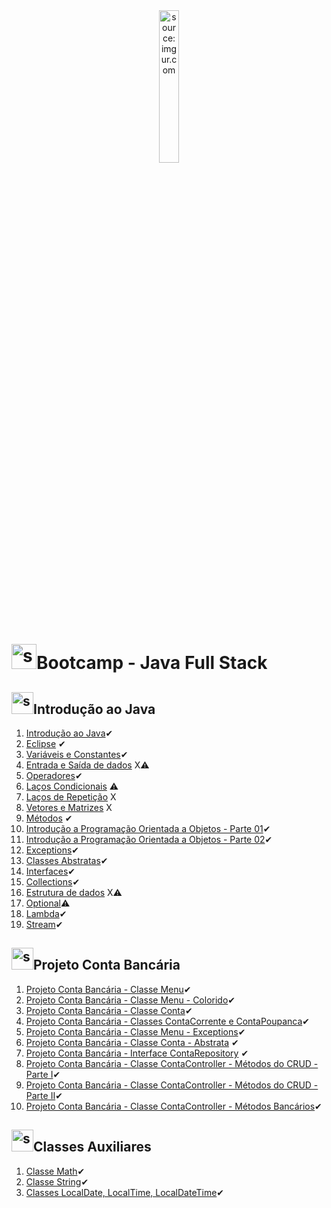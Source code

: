 <div align="center">
    <img src="https://i.imgur.com/IaD4lwg.png" title="source: imgur.com" width="25%"/>
</div>
<h1><img src="https://i.imgur.com/JSfXyzm.png" title="source: imgur.com" width="40px"/>Bootcamp - Java Full Stack </h1>

<h2><img src="https://i.imgur.com/JSfXyzm.png" title="source: imgur.com" width="35px"/>Introdução ao Java</h2>

1. <a href="01.md">Introdução ao Java</a>✔
2. <a href="02.md">Eclipse</a> ✔
3. <a href="03.md">Variáveis e Constantes</a>✔
4. <a href="04.md">Entrada e Saída de dados</a> X⚠
5. <a href="05.md">Operadores</a>✔
6. <a href="06.md">Laços Condicionais</a> ⚠
7. <a href="07.md">Laços de Repetição</a> X
8. <a href="08.md">Vetores e Matrizes</a> X
9. <a href="09.md">Métodos</a> ✔
10. <a href="10.md">Introdução a Programação Orientada a Objetos - Parte 01</a>✔
11. <a href="11.md">Introdução a Programação Orientada a Objetos - Parte 02</a>✔
12. <a href="12.md">Exceptions</a>✔
13. <a href="13.md">Classes Abstratas</a>✔
14. <a href="14.md">Interfaces</a>✔
15. <a href="15.md">Collections</a>✔
16. <a href="18.md">Estrutura de dados</a> X⚠
17. <a href="16.md">Optional</a>⚠ 
18. <a href="19.md">Lambda</a>✔
19. <a href="17.md">Stream</a>✔ 

<h2><img src="https://i.imgur.com/JSfXyzm.png" title="source: imgur.com" width="35px"/>Projeto Conta Bancária</h2>

1. <a href="pr01.md">Projeto Conta Bancária - Classe Menu</a>✔
2. <a href="pr02.md">Projeto Conta Bancária - Classe Menu - Colorido</a>✔
3. <a href="pr03.md">Projeto Conta Bancária - Classe Conta</a>✔
4. <a href="pr04.md">Projeto Conta Bancária - Classes ContaCorrente e ContaPoupanca</a>✔
5. <a href="pr05.md">Projeto Conta Bancária - Classe Menu - Exceptions</a>✔
6. <a href="pr06.md">Projeto Conta Bancária - Classe Conta - Abstrata</a> ✔
7. <a href="pr07.md">Projeto Conta Bancária - Interface ContaRepository</a> ✔
8. <a href="pr08.md">Projeto Conta Bancária - Classe ContaController - Métodos do CRUD - Parte I</a>✔
9. <a href="pr09.md">Projeto Conta Bancária - Classe ContaController - Métodos do CRUD - Parte II</a>✔
10. <a href="pr10.md">Projeto Conta Bancária - Classe ContaController - Métodos Bancários</a>✔

<h2><img src="https://i.imgur.com/JSfXyzm.png" title="source: imgur.com" width="35px"/>Classes Auxiliares</h2>

1. <a href="b01.md">Classe Math</a>✔
2. <a href="b02.md">Classe String</a>✔
3. <a href="b03.md">Classes LocalDate, LocalTime, LocalDateTime</a>✔

<!-- <br /><br />
	
<div align="center"><a href="../README.md"><img src="https://i.imgur.com/kfHCxif.png" title="source: imgur.com" width="5%"/></a></div>
<div align="center">Home</div>
-->
